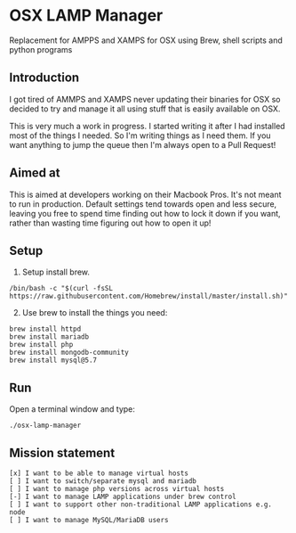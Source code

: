 # OSX LAMP Manager
Replacement for AMPPS and XAMPS for OSX using Brew, shell scripts and python programs

## Introduction
I got tired of AMMPS and XAMPS never updating their binaries for OSX so decided to
try and manage it all using stuff that is easily available on OSX.

This is very much a work in progress. I started writing it after I had installed most
of the things I needed. So I'm writing things as I need them. If you want anything to
jump the queue then I'm always open to a Pull Request!

## Aimed at
This is aimed at developers working on their Macbook Pros. It's not meant to run in
production. Default settings tend towards open and less secure, leaving you free to
spend time finding out how to lock it down if you want, rather than wasting time
figuring out how to open it up!

## Setup
1. Setup install brew.
```
/bin/bash -c "$(curl -fsSL https://raw.githubusercontent.com/Homebrew/install/master/install.sh)"
```
2. Use brew to install the things you need:
```
brew install httpd
brew install mariadb
brew install php
brew install mongodb-community
brew install mysql@5.7
```
## Run
Open a terminal window and type:
```
./osx-lamp-manager
```

## Mission statement
```
[x] I want to be able to manage virtual hosts
[ ] I want to switch/separate mysql and mariadb
[ ] I want to manage php versions across virtual hosts
[-] I want to manage LAMP applications under brew control
[ ] I want to support other non-traditional LAMP applications e.g. node
[ ] I want to manage MySQL/MariaDB users
```
